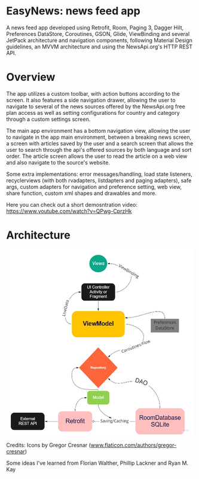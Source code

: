 # EasyNews: news feed app
A news feed app developed using Retrofit, Room, Paging 3, Dagger Hilt, Preferences DataStore, Coroutines, GSON, Glide, ViewBinding and several JetPack architecture
and navigation components, following Material Design guidelines, an MVVM architecture and using the NewsApi.org's HTTP REST API.
# Overview
The app utilizes a custom toolbar, with action buttons according to the screen. It also features a side navigation drawer, allowing the user to navigate to several
of the news sources offered by the NewsApi.org free plan access as well as setting configurations for country and category through a custom settings screen.

The main app environment has a bottom navigation view, allowing the user to navigate in the app main environment, between a breaking news screen, a screen with
articles saved by the user and a search screen that allows the user to search through the api's offered sources by both language and sort order. The article screen
allows the user to read the article on a web view and also navigate to the source's website.

Some extra implementations: error messages/handling, load state listeners, recyclerviews (with both rvadapters, listdapters and paging adapters), safe args, custom adapters
for navigation and preference setting, web view, share function, custom xml shapes and drawables and more.

Here you can check out a short demosntration video: https://www.youtube.com/watch?v=QPwg-CprzHk
# Architecture
<img src="https://raw.githubusercontent.com/jfransp/EasyNews-newsfeed-app/master/Flowchart%20Template.jpg" width="500" height="500" />



Credits:
Icons by Gregor Cresnar (www.flaticon.com/authors/gregor-cresnar)

Some ideas I've learned from Florian Walther, Phillip Lackner and Ryan M. Kay
